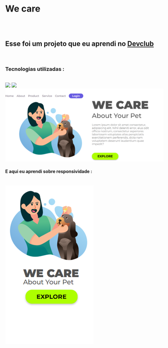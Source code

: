 <h1>We care</h1>
<br>
<br>
<h2>Esse foi um projeto que eu aprendi no <a href="https://rodoldomori.com.br/devclub">Devclub</a></h2>
<br>
<h3>Tecnologias utilizadas :</h3>
<br>
<img src="https://img.shields.io/badge/HTML5-E34F26?style=for-the-badge&logo=html5&logoColor=white">

<img src="https://img.shields.io/badge/CSS-239120?&style=for-the-badge&logo=css3&logoColor=white">

<img src="https://github.com/Devfiuza/Projeto-we-care/blob/master/img/we%20care.desktop.png?raw=true" />
<br>
<h4>E aqui eu aprendi sobre responsividade :</h4>
<br>
<img src="https://github.com/Devfiuza/Projeto-we-care/blob/master/img/we%20care.mobile.png?raw=true">
